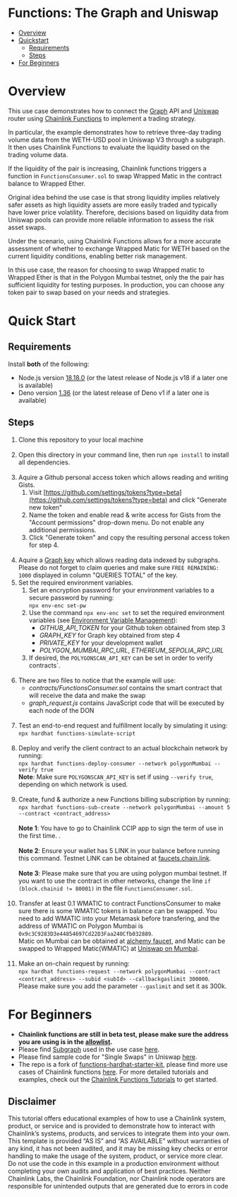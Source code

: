 # Functions: The Graph and Uniswap

- [Overview](#overview)
- [Quickstart](#quickstart)
  - [Requirements](#requirements)
  - [Steps](#steps)
- [For Beginners](#for-beginners)

# Overview

This use case demonstrates how to connect the [Graph](https://thegraph.com/) API and [Uniswap](https://uniswap.org/) router using [Chainlink Functions](https://docs.chain.link/chainlink-functions) to implement a trading strategy.

In particular, the example demonstrates how to retrieve three-day trading volume data from the WETH-USD pool in Uniswap V3 through a subgraph. It then uses Chainlink Functions to evaluate the liquidity based on the trading volume data.

If the liquidity of the pair is increasing, Chainlink functions triggers a function in `FunctionsConsumer.sol` to swap Wrapped Matic in the contract balance to Wrapped Ether.

Original idea behind the use case is that strong liquidity implies relatively safer assets as high liquidity assets are more easily traded and typically have lower price volatility. Therefore, decisions based on liquidity data from Uniswap pools can provide more reliable information to assess the risk asset swaps.

Under the scenario, using Chainlink Functions allows for a more accurate assessment of whether to exchange Wrapped Matic for WETH based on the current liquidity conditions, enabling better risk management.

In this use case, the reason for choosing to swap Wrapped matic to Wrapped Ether is that in the Polygon Mumbai testnet, only the the pair has sufficient liquidity for testing purposes. In production, you can choose any token pair to swap based on your needs and strategies.

# Quick Start

## Requirements

Install **both** of the following:

- Node.js version [18.18.0](https://nodejs.org/en/download/) (or the latest release of Node.js v18 if a later one is available)
- Deno version [1.36](https://deno.land/manual@v1.36.4/getting_started/installation) (or the latest release of Deno v1 if a later one is available)

## Steps

1. Clone this repository to your local machine<br><br>
2. Open this directory in your command line, then run `npm install` to install all dependencies.<br><br>
3. Aquire a Github personal access token which allows reading and writing Gists.
   1. Visit [https://github.com/settings/tokens?type=beta](https://github.com/settings/tokens?type=beta) and click "Generate new token"
   2. Name the token and enable read & write access for Gists from the "Account permissions" drop-down menu. Do not enable any additional permissions.
   3. Click "Generate token" and copy the resulting personal access token for step 4.<br><br>
4. Aquire a [Graph key](https://thegraph.com/studio/apikeys/) which allows reading data indexed by subgraphs. Please do not forget to claim queries and make sure `FREE REMAINING: 1000` displayed in column "QUERIES TOTAL" of the key.
5. Set the required environment variables.
   1. Set an encryption password for your environment variables to a secure password by running:<br>`npx env-enc set-pw`<br>
   2. Use the command `npx env-enc set` to set the required environment variables (see [Environment Variable Management](#environment-variable-management)):
      - _GITHUB_API_TOKEN_ for your Github token obtained from step 3
      - _GRAPH_KEY_ for Graph key obtained from step 4
      - _PRIVATE_KEY_ for your development wallet
      - _POLYGON_MUMBAI_RPC_URL_, _ETHEREUM_SEPOLIA_RPC_URL_
   3. If desired, the `POLYGONSCAN_API_KEY` can be set in order to verify contracts`.<br><br>
6. There are two files to notice that the example will use:
   - _contracts/FunctionsConsumer.sol_ contains the smart contract that will receive the data and make the swap
   - _graph_request.js_ contains JavaScript code that will be executed by each node of the DON<br><br>
7. Test an end-to-end request and fulfillment locally by simulating it using:<br>`npx hardhat functions-simulate-script`<br><br>
8. Deploy and verify the client contract to an actual blockchain network by running:<br>`npx hardhat functions-deploy-consumer --network polygonMumbai --verify true`<br>**Note**: Make sure `POLYGONSCAN_API_KEY` is set if using `--verify true`, depending on which network is used.<br><br>
9. Create, fund & authorize a new Functions billing subscription by running:<br> `npx hardhat functions-sub-create --network polygonMumbai --amount 5 --contract <contract_address>`<br><br>**Note 1**: You have to go to Chainlink CCIP app to sign the term of use in the first time. </a>.<br><br>**Note 2**: Ensure your wallet has 5 LINK in your balance before running this command. Testnet LINK can be obtained at <a href="https://faucets.chain.link/">faucets.chain.link</a>.<br><br>**Note 3**: Please make sure that you are using polygon mumbai testnet. If you want to use the contract in other networks, change the line `if (block.chainid != 80001)` in the file `FunctionsConsumer.sol`.<br><br>
10. Transfer at least 0.1 WMATIC to contract FunctionsConsumer to make sure there is some WMATIC tokens in balance can be swapped. You need to add WMATIC into your Metamask before transfering, and the address of WMATIC on Polygon Mumbai is `0x9c3C9283D3e44854697Cd22D3Faa240Cfb032889`. <br> Matic on Mumbai can be obtained at [alchemy faucet](https://mumbaifaucet.com/), and Matic can be swapped to Wrapped Matic(WMATIC) at [Uniswap on Mumbai](https://app.uniswap.org/#/swap). <br><br>
11. Make an on-chain request by running:<br>`npx hardhat functions-request --network polygonMumbai --contract <contract_address> --subid <subId> --callbackgaslimit 300000`. Please make sure you add the parameter `--gaslimit` and set it as 300k.

# For Beginners

- <b>Chainlink functions are still in beta test, please make sure the address you are using is in the [allowlist](https://chainlinkcommunity.typeform.com/requestaccess).</b>
- Please find [Subgraph](https://thegraph.com/explorer) used in the use case [here](https://thegraph.com/explorer/subgraphs/ELUcwgpm14LKPLrBRuVvPvNKHQ9HvwmtKgKSH6123cr7?view=Overview&chain=mainnet).
- Please find sample code for "Single Swaps" in Uniswap [here](https://docs.uniswap.org/contracts/v3/guides/swaps/single-swaps).
- The repo is a fork of [functions-hardhat-starter-kit](https://github.com/smartcontractkit/functions-hardhat-starter-kit), please find more use cases of Chainlink functions [here](https://docs.chain.link/chainlink-functions). For more detailed tutorials and examples, check out the [Chainlink Functions Tutorials](https://docs.chain.link/chainlink-functions/tutorials/) to get started.

## Disclaimer
This tutorial offers educational examples of how to use a Chainlink system, product, or service and is provided to demonstrate how to interact with Chainlink’s systems, products, and services to integrate them into your own. This template is provided “AS IS” and “AS AVAILABLE” without warranties of any kind, it has not been audited, and it may be missing key checks or error handling to make the usage of the system, product, or service more clear. Do not use the code in this example in a production environment without completing your own audits and application of best practices. Neither Chainlink Labs, the Chainlink Foundation, nor Chainlink node operators are responsible for unintended outputs that are generated due to errors in code
